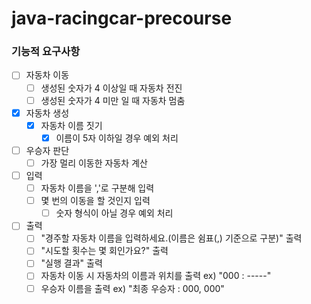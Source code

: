 # java-racingcar-precourse

### 기능적 요구사항

- [ ] 자동차 이동
    - [ ] 생성된 숫자가 4 이상일 때 자동차 전진
    - [ ] 생성된 숫자가 4 미만 일 때 자동차 멈춤

- [x] 자동차 생성
    - [x] 자동차 이름 짓기
        - [x] 이름이 5자 이하일 경우 예외 처리

- [ ] 우승자 판단
    - [ ] 가장 멀리 이동한 자동차 계산

- [ ] 입력
    - [ ] 자동차 이름을 ','로 구분해 입력
    - [ ] 몇 번의 이동을 할 것인지 입력
        - [ ] 숫자 형식이 아닐 경우 예외 처리

- [ ] 출력
    - [ ] "경주할 자동차 이름을 입력하세요.(이름은 쉼표(,) 기준으로 구분)" 출력
    - [ ] "시도할 횟수는 몇 회인가요?" 출력
    - [ ] "실행 결과" 출력
    - [ ] 자동차 이동 시 자동차의 이름과 위치를 출력 ex) "000 : -----"
    - [ ] 우승자 이름을 출력 ex) "최종 우승자 : 000, 000"